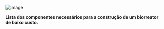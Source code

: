 ![image](https://github.com/user-attachments/assets/b54ed139-42c2-4578-8b96-e74708523938)

**Lista dos componentes necessários para a construção de um biorreator de baixo custo.**
